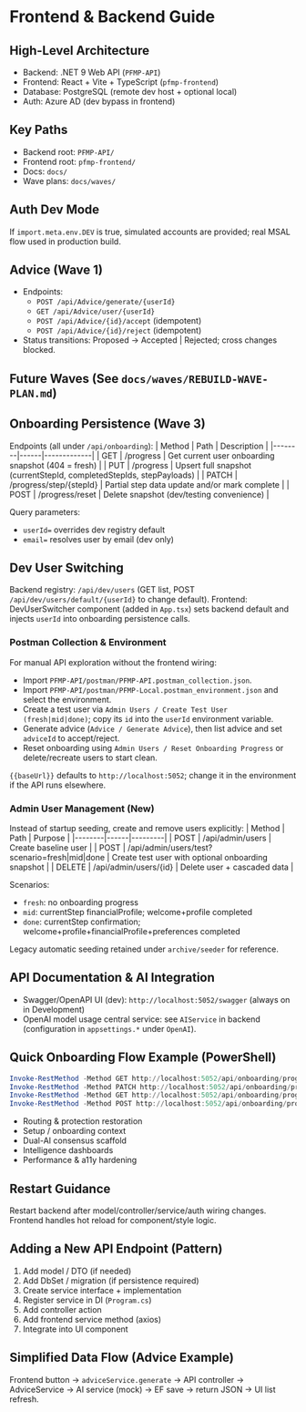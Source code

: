 # Frontend & Backend Guide

## High-Level Architecture
- Backend: .NET 9 Web API (`PFMP-API`)
- Frontend: React + Vite + TypeScript (`pfmp-frontend`)
- Database: PostgreSQL (remote dev host + optional local)
- Auth: Azure AD (dev bypass in frontend)

## Key Paths
- Backend root: `PFMP-API/`
- Frontend root: `pfmp-frontend/`
- Docs: `docs/`
- Wave plans: `docs/waves/`

## Auth Dev Mode
If `import.meta.env.DEV` is true, simulated accounts are provided; real MSAL flow used in production build.

## Advice (Wave 1)
- Endpoints:
  - `POST /api/Advice/generate/{userId}`
  - `GET /api/Advice/user/{userId}`
  - `POST /api/Advice/{id}/accept` (idempotent)
  - `POST /api/Advice/{id}/reject` (idempotent)
- Status transitions: Proposed → Accepted | Rejected; cross changes blocked.

## Future Waves (See `docs/waves/REBUILD-WAVE-PLAN.md`)
## Onboarding Persistence (Wave 3)
Endpoints (all under `/api/onboarding`):
| Method | Path | Description |
|--------|------|-------------|
| GET | /progress | Get current user onboarding snapshot (404 = fresh) |
| PUT | /progress | Upsert full snapshot (currentStepId, completedStepIds, stepPayloads) |
| PATCH | /progress/step/{stepId} | Partial step data update and/or mark complete |
| POST | /progress/reset | Delete snapshot (dev/testing convenience) |

Query parameters:
- `userId=` overrides dev registry default
- `email=` resolves user by email (dev only)

## Dev User Switching
Backend registry: `/api/dev/users` (GET list, POST `/api/dev/users/default/{userId}` to change default).
Frontend: DevUserSwitcher component (added in `App.tsx`) sets backend default and injects `userId` into onboarding persistence calls.

### Postman Collection & Environment
For manual API exploration without the frontend wiring:
- Import `PFMP-API/postman/PFMP-API.postman_collection.json`.
- Import `PFMP-API/postman/PFMP-Local.postman_environment.json` and select the environment.
- Create a test user via `Admin Users / Create Test User (fresh|mid|done)`; copy its `id` into the `userId` environment variable.
- Generate advice (`Advice / Generate Advice`), then list advice and set `adviceId` to accept/reject.
- Reset onboarding using `Admin Users / Reset Onboarding Progress` or delete/recreate users to start clean.

`{{baseUrl}}` defaults to `http://localhost:5052`; change it in the environment if the API runs elsewhere.

### Admin User Management (New)
Instead of startup seeding, create and remove users explicitly:
| Method | Path | Purpose |
|--------|------|---------|
| POST | /api/admin/users | Create baseline user |
| POST | /api/admin/users/test?scenario=fresh|mid|done | Create test user with optional onboarding snapshot |
| DELETE | /api/admin/users/{id} | Delete user + cascaded data |

Scenarios:
- `fresh`: no onboarding progress
- `mid`: currentStep financialProfile; welcome+profile completed
- `done`: currentStep confirmation; welcome+profile+financialProfile+preferences completed

Legacy automatic seeding retained under `archive/seeder` for reference.

## API Documentation & AI Integration
- Swagger/OpenAPI UI (dev): `http://localhost:5052/swagger` (always on in Development)
- OpenAI model usage central service: see `AIService` in backend (configuration in `appsettings.*` under `OpenAI`).

## Quick Onboarding Flow Example (PowerShell)
```powershell
Invoke-RestMethod -Method GET http://localhost:5052/api/onboarding/progress # 404 if no progress
Invoke-RestMethod -Method PATCH http://localhost:5052/api/onboarding/progress/step/welcome -Body '{"data":{"ack":true},"completed":true}' -ContentType 'application/json'
Invoke-RestMethod -Method GET http://localhost:5052/api/onboarding/progress
Invoke-RestMethod -Method POST http://localhost:5052/api/onboarding/progress/reset
```

- Routing & protection restoration
- Setup / onboarding context
- Dual-AI consensus scaffold
- Intelligence dashboards
- Performance & a11y hardening

## Restart Guidance
Restart backend after model/controller/service/auth wiring changes. Frontend handles hot reload for component/style logic.

## Adding a New API Endpoint (Pattern)
1. Add model / DTO (if needed)
2. Add DbSet / migration (if persistence required)
3. Create service interface + implementation
4. Register service in DI (`Program.cs`)
5. Add controller action
6. Add frontend service method (axios)
7. Integrate into UI component

## Simplified Data Flow (Advice Example)
Frontend button → `adviceService.generate` → API controller → AdviceService → AI service (mock) → EF save → return JSON → UI list refresh.
